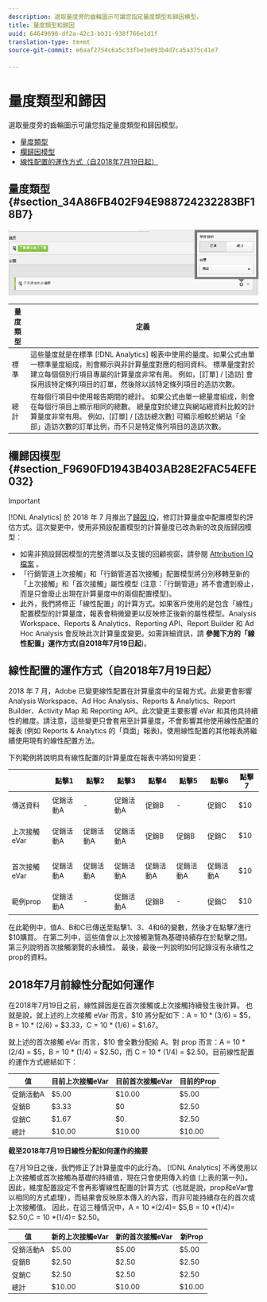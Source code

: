 ```yaml
---
description: 選取量度旁的齒輪圖示可讓您指定量度類型和歸因模型。
title: 量度類型和歸因
uuid: 64649698-df2a-42c3-bb31-938f766e1d1f
translation-type: tm+mt
source-git-commit: e6aaf2754c6a5c33fbe3e093b4d7ca5a375c41e7

---
```



# 量度類型和歸因

選取量度旁的齒輪圖示可讓您指定量度類型和歸因模型。

* [量度類型](/help/components/c-calcmetrics/c-workflow/cm-workflow/c-build-metrics/m-metric-type-alloc.md#section_34A86FB402F94E988724232283BF18B7)
* [欄歸因模型](/help/components/c-calcmetrics/c-workflow/cm-workflow/c-build-metrics/m-metric-type-alloc.md#section_F9690FD1943B403AB28E2FAC54EFE032)
* [線性配置的運作方式（自2018年7月19日起）](/help/components/c-calcmetrics/c-workflow/cm-workflow/c-build-metrics/m-metric-type-alloc.md#section_EDBB2E14A6C248C5A79C0913C02D7CA1)

## 量度類型 {#section_34A86FB402F94E988724232283BF18B7}

![](assets/cm_type_alloc.png)

| 量度類型 | 定義 |
|---|---|
| 標準 | 這些量度就是在標準 [!DNL Analytics] 報表中使用的量度。如果公式由單一標準量度組成，則會顯示與非計算量度對應的相同資料。 標準量度對於建立每個個別行項目專屬的計算量度非常有用。 例如，[訂單] / [造訪] 會採用該特定條列項目的訂單，然後除以該特定條列項目的造訪次數。 |
| 總計 | 在每個行項目中使用報告期間的總計。 如果公式由單一總量度組成，則會在每個行項目上顯示相同的總數。 總量度對於建立與網站總資料比較的計算量度非常有用。 例如，[訂單] / [造訪總次數] 可顯示相較於網站「全部」造訪次數的訂單比例，而不只是特定條列項目的造訪次數。 |

## 欄歸因模型 {#section_F9690FD1943B403AB28E2FAC54EFE032}

>[!IMPORTANT]
>
>[!DNL Analytics] 於 2018 年 7 月推出了[歸因 IQ](https://marketing.adobe.com/resources/help/en_US/analytics/analysis-workspace/attribution.html)，修訂計算量度中配置模型的評估方式。這次變更中，使用非預設配置模型的計算量度已改為新的改良版歸因模型：
>
>* 如需非預設歸因模型的完整清單以及支援的回顧視窗，請參閱 [Attribution IQ檔案](https://marketing.adobe.com/resources/help/en_US/analytics/analysis-workspace/attribution.html) 。
>* 「行銷管道上次接觸」和「行銷管道首次接觸」配置模型將分別移轉至新的「上次接觸」和「首次接觸」屬性模型 (注意：「行銷管道」將不會遭到廢止，而是只會廢止出現在計算量度中的兩個配置模型)。
>* 此外，我們將修正「線性配置」的計算方式。如果客戶使用的是包含「線性」配置模型的計算量度，報表會稍微變更以反映修正後新的屬性模型。Analysis Workspace、Reports &amp; Analytics、Reporting API、Report Builder 和 Ad Hoc Analysis 會反映此次計算量度變更。如需詳細資訊，請 **參閱下方的「線性配置」運作方式(自2018年7月19日起**)。
>



## 線性配置的運作方式（自2018年7月19日起）

2018 年 7 月，Adobe 已變更線性配置在計算量度中的呈報方式。此變更會影響 Analysis Workspace、Ad Hoc Analysis、Reports &amp; Analytics、Report Builder、Activity Map 和 Reporting API。此次變更主要影響 eVar 和其他具持續性的維度。請注意，這些變更只會套用至計算量度，不會影響其他使用線性配置的報表 (例如 Reports &amp; Analytics 的「頁面」報表)。使用線性配置的其他報表將繼續使用現有的線性配置方法。

下列範例將說明具有線性配置的計算量度在報表中將如何變更：

<table id="table_E66D066A3E7B4232BBC220775F8B985A"> 
 <thead> 
  <tr> 
   <th colname="col1" class="entry"> </th> 
   <th colname="col2" class="entry"> 點擊1 </th> 
   <th colname="col3" class="entry"> 點擊2 </th> 
   <th colname="col4" class="entry"> 點擊3 </th> 
   <th colname="col5" class="entry"> 點擊4 </th> 
   <th colname="col6" class="entry"> 點擊5 </th> 
   <th colname="col7" class="entry"> 點擊6 </th> 
   <th colname="col8" class="entry"> 點擊7 </th> 
  </tr>
 </thead>
 <tbody> 
  <tr> 
   <td colname="col1"> <p>傳送資料 </p> </td> 
   <td colname="col2"> 促銷活動A </td> 
   <td colname="col3"> - </td> 
   <td colname="col4"> 促銷活動A </td> 
   <td colname="col5"> 促銷B </td> 
   <td colname="col6"> - </td> 
   <td colname="col7"> 促銷C </td> 
   <td colname="col8"> $10 </td> 
  </tr> 
  <tr> 
   <td colname="col1"> <p>上次接觸eVar </p> </td> 
   <td colname="col2"> 促銷活動A </td> 
   <td colname="col3"> 促銷活動A </td> 
   <td colname="col4"> 促銷活動A </td> 
   <td colname="col5"> 促銷B </td> 
   <td colname="col6"> 促銷B </td> 
   <td colname="col7"> 促銷C </td> 
   <td colname="col8"> $10 </td> 
  </tr> 
  <tr> 
   <td colname="col1"> <p>首次接觸eVar </p> </td> 
   <td colname="col2"> 促銷活動A </td> 
   <td colname="col3"> 促銷活動A </td> 
   <td colname="col4"> 促銷活動A </td> 
   <td colname="col5"> 促銷活動A </td> 
   <td colname="col6"> 促銷活動A </td> 
   <td colname="col7"> 促銷活動A </td> 
   <td colname="col8"> $10 </td> 
  </tr> 
  <tr> 
   <td colname="col1"> <p>範例prop </p> </td> 
   <td colname="col2"> 促銷活動A </td> 
   <td colname="col3"> - </td> 
   <td colname="col4"> 促銷活動A </td> 
   <td colname="col5"> 促銷B </td> 
   <td colname="col6"> - </td> 
   <td colname="col7"> 促銷C </td> 
   <td colname="col8"> $10 </td> 
  </tr> 
 </tbody> 
</table>

在此範例中，值A、B和C已傳送至點擊1、3、4和6的變數，然後才在點擊7進行$10購買。 在第二列中，這些值會以上次接觸瀏覽為基礎持續存在於點擊之間。 第三列說明首次接觸瀏覽的永續性。 最後，最後一列說明如何記錄沒有永續性之prop的資料。

## 2018年7月前線性分配如何運作

在2018年7月19日之前，線性歸因是在首次接觸或上次接觸持續發生後計算。 也就是說，就上述的上次接觸 eVar 而言，$10 將分配如下：A = 10 * (3/6) = $5，B = 10 * (2/6) = $3.33，C = 10 * (1/6) = $1.67。

就上述的首次接觸 eVar 而言，$10 會全數分配給 A。對 prop 而言：A = 10 * (2/4) = $5，B = 10 * (1/4) = $2.50，而 C = 10 * (1/4) = $2.50。目前線性配置的運作方式總結如下：

| 值 | 目前上次接觸eVar | 目前首次接觸eVar | 目前的Prop |
|---|---|---|---|
| 促銷活動A | $5.00 | $10.00 | $5.00 |
| 促銷B | $3.33 | $0 | $2.50 |
| 促銷C | $1.67 | $0 | $2.50 |
| 總計 | $10.00 | $10.00 | $10.00 |

**截至2018年7月19日線性分配如何運作的摘要**

在7月19日之後，我們修正了計算量度中的此行為。 [!DNL Analytics] 不再使用以上次接觸或首次接觸為基礎的持續值，現在只會使用傳入的值 (上表的第一列)。因此，維度配置設定不會再影響線性配置的計算方式（也就是說，prop和eVar會以相同的方式處理），而結果會反映原本傳入的內容，而非可能持續存在的首次或上次接觸值。 因此，在這三種情況中，A = 10 *(2/4)= $5,B = 10 *(1/4)= $2.50,C = 10 *(1/4)= $2.50。

| 值 | 新的上次接觸eVar | 新的首次接觸eVar | 新Prop |
|---|---|---|---|
| 促銷活動A | $5.00 | $5.00 | $5.00 |
| 促銷B | $2.50 | $2.50 | $2.50 |
| 促銷C | $2.50 | $2.50 | $2.50 |
| 總計 | $10.00 | $10.00 | $10.00 |

